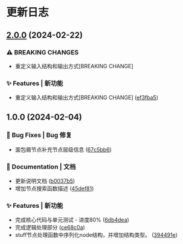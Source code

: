 # 更新日志



## [2.0.0](https://github.com/lpreterite/navi-maker/compare/1.0.0...2.0.0) (2024-02-22)


### ⚠ BREAKING CHANGES

* 重定义输入结构和输出方式[BREAKING CHANGE]

### ✨ Features | 新功能

* 重定义输入结构和输出方式[BREAKING CHANGE] ([ef3fba5](https://github.com/lpreterite/navi-maker/commit/ef3fba5a6143680dfbd5d16a546ac292a8171b0e))

## 1.0.0 (2024-02-04)


### 🐛 Bug Fixes | Bug 修复

* 面包屑节点补充节点层级信息 ([67c5bb6](https://github.com/lpreterite/navi-maker/commit/67c5bb6d372d439f9e98845afb934c7e25d2cff7))


### 📝 Documentation | 文档

* 更新说明文档 ([b0037b5](https://github.com/lpreterite/navi-maker/commit/b0037b5f2aca9a127d0002a21a8f33210549a635))
* 增加节点搜索函数描述 ([45def81](https://github.com/lpreterite/navi-maker/commit/45def815134e7186fedbaa2d6932c72d936ac238))


### ✨ Features | 新功能

* 完成核心代码与单元测试 - 进度80% ([6db4dea](https://github.com/lpreterite/navi-maker/commit/6db4deafb671b9469ee16b4016b1ca7c962d5191))
* 完成逻辑处理部分 ([ce68c0a](https://github.com/lpreterite/navi-maker/commit/ce68c0aa6adce9123cbc44702c5a822f1ad5c69c))
* stuff节点处理函数中序列化node结构，并增加结构类型。 ([394491e](https://github.com/lpreterite/navi-maker/commit/394491ec03ec9625b9a8ba54ae9e74dd8d891a21))